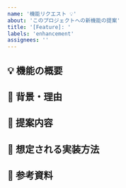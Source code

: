 ```yaml
---
name: '機能リクエスト 💡'
about: 'このプロジェクトへの新機能の提案'
title: '[Feature]: '
labels: 'enhancement'
assignees: ''
---
```


## 💡 機能の概要

<!-- 新機能の概要を簡潔に説明してください -->

## 🤔 背景・理由

<!-- なぜこの機能が必要なのか、どのような問題を解決するのか説明してください -->

## 📝 提案内容

<!-- 具体的にどのような機能を提案されているのか、詳細を記載してください -->

## 🔄 想定される実装方法

<!-- 可能であれば、実装方法の提案があれば記載してください -->

## 📎 参考資料

<!-- 関連する資料やリンクがあれば記載してください -->
